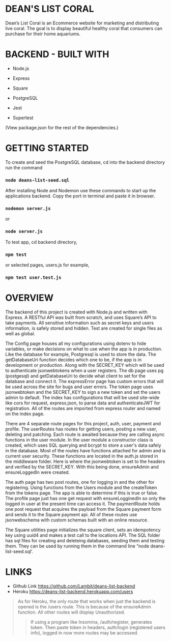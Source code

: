 # DEAN'S LIST CORAL

Dean’s List Coral is an Ecommerce website for marketing and distributing live coral. The goal is to display beautiful healthy coral that consumers can purchase for their home aquariums.


# BACKEND - BUILT WITH  

* Node.js

* Express

* Square

* PostgreSQL

* Jest

* Supertest

(View package.json for the rest of the dependencies.)


# GETTING STARTED  

To create and seed the PostgreSQL database, cd into the backend directory run the command

### `node deans-list-seed.sql`

After installing Node and Nodemon use these commands to start up the applications backend. Copy the port in terminal and paste it in browser.

### `nodemon server.js`

or

### `node server.js`

To test app, cd backend directory,

### `npm test`

or selected pages, users.js for example,

### `npm test user.test.js`



# OVERVIEW  

  The backend of this project is created with Node.js and written with Express. A RESTful API was built from scratch, and uses Square’s API to take payments. All sensitive information such as secret keys and users information, is safely stored and hidden. Test are created for single files as well as global. 
  
   The Config page houses all my configurations using dotenv to hide variables, or make decisions on what to use when the app is in production. Like the database for example, Postgresql is used to store the data. The getDatabaseUri function decides which one to be, if the app is in development or production. Along with the SECRET_KEY which will be used to authenticate jsonwebtokens when a user registers. The db page uses pg (postgesql) and getDatabaseUri to decide what client to set for the database and connect it. The expressError page has custom errors that will be used across the site for bugs and user errors. The token page uses jsonwebtoken and the SECRET_KEY to sign a new token and set the users admin to default. The index has configurations that will be used site-wide like cors for request, express.json, to parse data and authenticateJWT for registration. All of the routes are imported from express router and named on the index page.
  
  There are 4 separate route pages for this project, auth, user, payment and profile. The userRoutes has routes for getting users, posting a new user, deleting and patching. Each route is awaited because they are calling async functions in the user module. In the user module a constructor class is created, which uses SQL querying and bcrypt to store a user's data safely in the database. Most of the routes have functions attached for admin and is current user security. These functions are located in the auth.js stored in the middleware folder. Here is where the jsonwebtoken is set to the headers and verified by the SECRET_KEY. With this being done, ensureAdmin and ensureLoggedIn were created.
  
   The auth page has two post routes, one for logging in and the other for  registering. Using functions from the Users module and the createToken from the tokens page. The app is able to determine if this is true or false. The profile page just has one get request with ensureLogginedIn so only the logged in user at the present time can access it. The paymentRoute holds one post request that acquires the payload from the Square payment form and sends it to the Square payment api. All of these routes use jsonwebschema with custom schemas built with an online resource. 
   
   The Square utilities page initializes the square client, sets an idempotency key using uuid4 and makes a test call to the locations API. The SQL folder has sql files for creating and deleteing databases, seeding them and testing them. They can be used by running them in the command line “node deans-list-seed.sql’.
   
# LINKS  
* Github Link https://github.com/Lambit/deans-list-backend
* Heroku https://deans-list-backend.herokuapp.com/users

> As for Heroku, the only route that works when just the backend is opened is the /users route. This is because of the ensureAdmin function. All other routes will display Unauthorized.
>> If using a program like Insomina, /auth/register, generates token. Then paste token in headers, auth/login (registered users info), logged in now more routes may be accessed.
